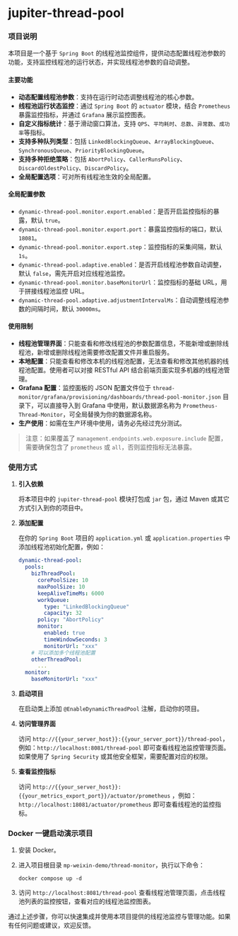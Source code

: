 # jupiter-thread-pool

### 项目说明

本项目是一个基于 `Spring Boot` 的线程池监控组件，提供动态配置线程池参数的功能，支持监控线程池的运行状态，并实现线程池参数的自动调整。

#### 主要功能

- **动态配置线程池参数**：支持在运行时动态调整线程池的核心参数。
- **线程池运行状态监控**：通过 `Spring Boot` 的 `actuator` 模块，结合 `Prometheus` 暴露监控指标，并通过 `Grafana` 展示监控图表。
- **自定义指标统计**：基于滑动窗口算法，支持 `QPS`、`平均耗时`、`总数`、`异常数`、`成功率`等指标。
- **支持多种队列类型**：包括 `LinkedBlockingQueue`、`ArrayBlockingQueue`、`SynchronousQueue`、`PriorityBlockingQueue`。
- **支持多种拒绝策略**：包括 `AbortPolicy`、`CallerRunsPolicy`、`DiscardOldestPolicy`、`DiscardPolicy`。
- **全局配置选项**：可对所有线程池生效的全局配置。

#### 全局配置参数

- `dynamic-thread-pool.monitor.export.enabled`：是否开启监控指标的暴露，默认 `true`。
- `dynamic-thread-pool.monitor.export.port`：暴露监控指标的端口，默认 `18081`。
- `dynamic-thread-pool.monitor.export.step`：监控指标的采集间隔，默认 `1s`。
- `dynamic-thread-pool.adaptive.enabled`：是否开启线程池参数自动调整，默认 `false`，需先开启对应线程池监控。
- `dynamic-thread-pool.monitor.baseMonitorUrl`：监控指标的基础 URL，用于拼接线程池监控 URL。
- `dynamic-thread-pool.adaptive.adjustmentIntervalMs`：自动调整线程池参数的间隔时间，默认 `30000ms`。

#### 使用限制

- **线程池管理界面**：只能查看和修改线程池的参数配置信息，不能新增或删除线程池，新增或删除线程池需要修改配置文件并重启服务。
- **本地配置**：只能查看和修改本机的线程池配置，无法查看和修改其他机器的线程池配置。使用者可以对接 RESTful API
  结合前端页面实现多机器的线程池管理。
- **Grafana 配置**：监控面板的 JSON
  配置文件位于 `thread-monitor/grafana/provisioning/dashboards/thread-pool-monitor.json` 目录下，可以直接导入到 Grafana
  中使用，默认数据源名称为 `Prometheus-Thread-Monitor`，可全局替换为你的数据源名称。
- **生产使用**：如需在生产环境中使用，请务必先经过充分测试。

> 注意：如果覆盖了 `management.endpoints.web.exposure.include` 配置，需要确保包含了 `prometheus` 或 `all`，否则监控指标无法暴露。

### 使用方式

1. **引入依赖**

   将本项目中的 `jupiter-thread-pool` 模块打包成 `jar` 包，通过 Maven 或其它方式引入到你的项目中。

2. **添加配置**

   在你的 `Spring Boot` 项目的 `application.yml` 或 `application.properties` 中添加线程池初始化配置，例如：

   ```yaml
   dynamic-thread-pool:
     pools:
       bizThreadPool:
         corePoolSize: 10
         maxPoolSize: 10
         keepAliveTimeMs: 6000
         workQueue:
           type: "LinkedBlockingQueue"
           capacity: 32
         policy: "AbortPolicy"
         monitor:
           enabled: true
           timeWindowSeconds: 3
           monitorUrl: "xxx"
       # 可以添加多个线程池配置
       otherThreadPool:
         ...
     monitor:
       baseMonitorUrl: "xxx"
   ```

3. **启动项目**

   在启动类上添加 `@EnableDynamicThreadPool` 注解，启动你的项目。

4. **访问管理界面**

   访问 `http://{{your_server_host}}:{{your_server_port}}/thread-pool`，例如：`http://localhost:8081/thread-pool`
   即可查看线程池监控管理页面。如果使用了 `Spring Security` 或其他安全框架，需要配置对应的权限。

5. **查看监控指标**

   访问 `http://{{your_server_host}}:{{your_metrics_export_port}}/actuator/prometheus`
   ，例如：`http://localhost:18081/actuator/prometheus` 即可查看线程池的监控指标。

### Docker 一键启动演示项目

1. 安装 Docker。
2. 进入项目根目录 `mp-weixin-demo/thread-monitor`，执行以下命令：

   ```shell
   docker compose up -d
   ```

3. 访问 `http://localhost:8081/thread-pool` 查看线程池管理页面，点击线程池列表的监控按钮，查看对应的线程池监控图表。

通过上述步骤，你可以快速集成并使用本项目提供的线程池监控与管理功能。如果有任何问题或建议，欢迎反馈。